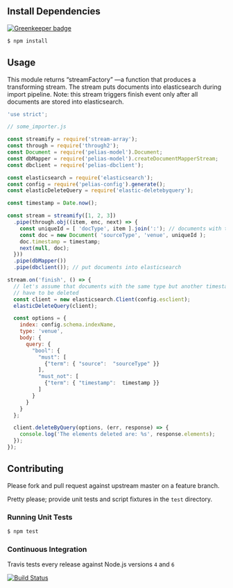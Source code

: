 ## Install Dependencies

[![Greenkeeper badge](https://badges.greenkeeper.io/pelias/dbclient.svg)](https://greenkeeper.io/)

```bash
$ npm install
```

## Usage
This module returns “streamFactory” —a function that produces a transforming stream. The stream puts documents into elasticsearch during import pipeline. Note: this stream triggers finish event only after all documents are stored into elasticsearch.


```javascript
'use strict';

// some_importer.js

const streamify = require('stream-array');
const through = require('through2');
const Document = require('pelias-model').Document;
const dbMapper = require('pelias-model').createDocumentMapperStream;
const dbclient = require('pelias-dbclient');

const elasticsearch = require('elasticsearch');
const config = require('pelias-config').generate();
const elasticDeleteQuery = require('elastic-deletebyquery');

const timestamp = Date.now();

const stream = streamify([1, 2, 3])
  .pipe(through.obj((item, enc, next) => {
    const uniqueId = [ 'docType', item ].join(':'); // documents with the same id will be updated
    const doc = new Document( 'sourceType', 'venue', uniqueId );
    doc.timestamp = timestamp;
    next(null, doc);
  }))
  .pipe(dbMapper())
  .pipe(dbclient()); // put documents into elasticsearch

stream.on('finish', () => {
  // let's assume that documents with the same type but another timestamp (for example old copies)
  // have to be deleted
  const client = new elasticsearch.Client(config.esclient);
  elasticDeleteQuery(client);

  const options = {
    index: config.schema.indexName,
    type: 'venue',
    body: {
      query: {
        "bool": {
          "must": [
            {"term": { "source":  "sourceType" }}
          ],
          "must_not": [
            {"term": { "timestamp":  timestamp }}
          ]
        }
      }
    }
  };

  client.deleteByQuery(options, (err, response) => {
    console.log('The elements deleted are: %s', response.elements);
  });
});

```

## Contributing

Please fork and pull request against upstream master on a feature branch.

Pretty please; provide unit tests and script fixtures in the `test` directory.

### Running Unit Tests

```bash
$ npm test
```

### Continuous Integration

Travis tests every release against Node.js versions `4` and `6`

[![Build Status](https://travis-ci.org/pelias/dbclient.png?branch=master)](https://travis-ci.org/pelias/dbclient)
